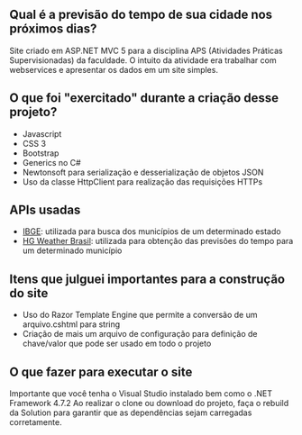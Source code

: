 ## Qual é a previsão do tempo de sua cidade nos próximos dias?
Site criado em ASP.NET MVC 5 para a disciplina APS (Atividades Práticas Supervisionadas) da faculdade. O intuito da atividade era trabalhar com webservices e apresentar os dados em um site simples.

## O que foi "exercitado" durante a criação desse projeto?
- Javascript
- CSS 3
- Bootstrap
- Generics no C#
- Newtonsoft para serialização e desserialização de objetos JSON
- Uso da classe HttpClient para realização das requisições HTTPs

## APIs usadas
- [IBGE](https://servicodados.ibge.gov.br/api/docs): utilizada para busca dos municípios de um determinado estado
- [HG Weather Brasil](https://hgbrasil.com/status/weather): utilizada para obtenção das previsões do tempo para um determinado município

## Itens que julguei importantes para a construção do site
- Uso do Razor Template Engine que permite a conversão de um arquivo.cshtml para string
- Criação de mais um arquivo de configuração para definição de chave/valor que pode ser usado em todo o projeto

## O que fazer para executar o site
Importante que você tenha o Visual Studio instalado bem como o .NET Framework 4.7.2
Ao realizar o clone ou download do projeto, faça o rebuild da Solution para garantir que as dependências sejam carregadas corretamente.
